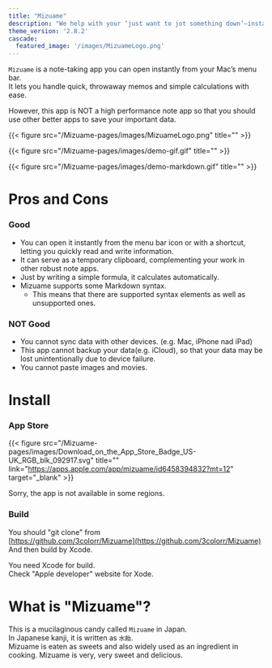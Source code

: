 ```yaml
---
title: "Mizuame"
description: "We help with your ‘just want to jot something down’—instantly and effortlessly."
theme_version: '2.8.2'
cascade:
  featured_image: '/images/MizuameLogo.png'
---
```

`Mizuame` is a note-taking app you can open instantly from your Mac’s menu bar.  
It lets you handle quick, throwaway memos and simple calculations with ease.  

However, this app is NOT a high performance note app so that you should use other better apps to save your important data.  

{{< figure src="/Mizuame-pages/images/MizuameLogo.png" title="" >}}

{{< figure src="/Mizuame-pages/images/demo-gif.gif" title="" >}}

{{< figure src="/Mizuame-pages/images/demo-markdown.gif" title="" >}}

# Pros and Cons
### Good
- You can open it instantly from the menu bar icon or with a shortcut, letting you quickly read and write information.
- It can serve as a temporary clipboard, complementing your work in other robust note apps.
- Just by writing a simple formula, it calculates automatically.
- Mizuame supports some Markdown syntax.
  - This means that there are supported syntax elements as well as unsupported ones.

### NOT Good
- You cannot sync data with other devices. (e.g. Mac, iPhone nad iPad)
- This app cannot backup your data(e.g. iCloud), so that your data may be lost unintentionally due to device failure.
- You cannot paste images and movies.

# Install
### App Store
{{< figure src="/Mizuame-pages/images/Download_on_the_App_Store_Badge_US-UK_RGB_blk_092917.svg" title="" link="https://apps.apple.com/app/mizuame/id6458394832?mt=12" target="_blank" >}}

Sorry, the app is not available in some regions.  

### Build
You should "git clone" from  
[https://github.com/3colorr/Mizuame](https://github.com/3colorr/Mizuame)  
And then build by Xcode.

You need Xcode for build.  
Check "Apple developer" website for Xode.  

# What is "Mizuame"?
This is a mucilaginous candy called `Mizuame` in Japan.  
In Japanese kanji, it is written as `水飴`.  
Mizuame is eaten as sweets and also widely used as an ingredient in cooking. Mizuame is very, very sweet and delicious.


